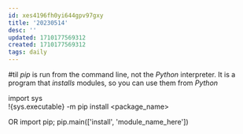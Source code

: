```yaml
---
id: xes4196fh0yi644gpv97gxy
title: '20230514'
desc: ''
updated: 1710177569312
created: 1710177569312
tags: daily
---
```


#til _pip_ is run from the command line, not the _Python_ interpreter. It is a program that _installs_ modules, so you can use them from _Python_ 

import sys  
!{sys.executable} -m pip install <package_name>

OR
import pip; pip.main(['install', 'module_name_here'])

